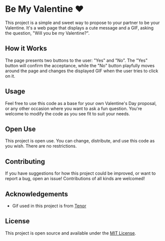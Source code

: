# Be My Valentine :heart:

This project is a simple and sweet way to propose to your partner to be your Valentine. It's a web page that displays a cute message and a GIF, asking the question, "Will you be my Valentine?".

## How it Works

The page presents two buttons to the user: "Yes" and "No". The "Yes" button will confirm the acceptance, while the "No" button playfully moves around the page and changes the displayed GIF when the user tries to click on it.

## Usage

Feel free to use this code as a base for your own Valentine's Day proposal, or any other occasion where you want to ask a fun question. You're welcome to modify the code as you see fit to suit your needs.

## Open Use

This project is open use. You can change, distribute, and use this code as you wish. There are no restrictions.

## Contributing

If you have suggestions for how this project could be improved, or want to report a bug, open an issue! Contributions of all kinds are welcomed!

## Acknowledgements

- Gif used in this project is from [Tenor](https://tenor.com)

## License

This project is open source and available under the [MIT License](LICENSE).
